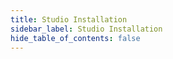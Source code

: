 ```yaml
---
title: Studio Installation
sidebar_label: Studio Installation
hide_table_of_contents: false
---
```


<head>
  <title> Avyana Studio Installation </title>
    <style>{` :root { --doc-item-container-width:60rem; } `}</style>    
</head>